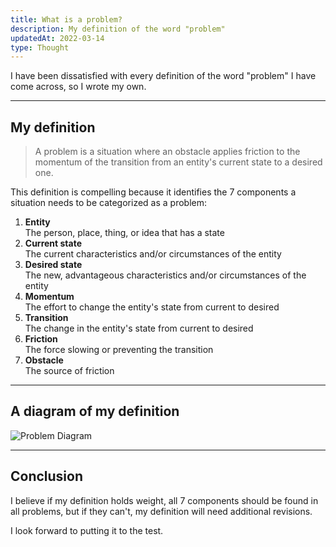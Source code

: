 ```yaml
---
title: What is a problem?
description: My definition of the word "problem"
updatedAt: 2022-03-14
type: Thought
---
```


I have been dissatisfied with every definition of the word "problem" I have come across, so I wrote my own.

---

## My definition

> A problem is a situation where an obstacle applies friction to the momentum of the transition from an entity's current state to a desired one.

This definition is compelling because it identifies the 7 components a situation needs to be categorized as a problem:

1. **Entity** <br>The person, place, thing, or idea that has a state
2. **Current state** <br>The current characteristics and/or circumstances of the entity
3. **Desired state** <br>The new, advantageous characteristics and/or circumstances of the entity
4. **Momentum** <br>The effort to change the entity's state from current to desired
5. **Transition** <br>The change in the entity's state from current to desired
6. **Friction** <br>The force slowing or preventing the transition
7. **Obstacle** <br>The source of friction

---

## A diagram of my definition

![Problem Diagram](/img/what-is-a-problem/problem-diagram.svg "Problem Diagram")

---

## Conclusion

I believe if my definition holds weight, all 7 components should be found in all problems, but if they can't, my definition will need additional revisions.

I look forward to putting it to the test.
